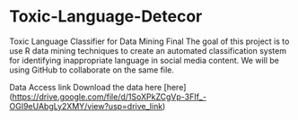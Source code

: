 # Toxic-Language-Detecor
Toxic Language Classifier for Data Mining Final
The goal of this project is to use R data mining techniques to create an automated classification system for identifying inappropriate language in social media content.
We will be using GitHub to collaborate on the same file.

Data Access link
Download the data here [here] (https://drive.google.com/file/d/1SoXPkZCgVp-3FIf_-OGI9eUAbgLy2XMY/view?usp=drive_link)
